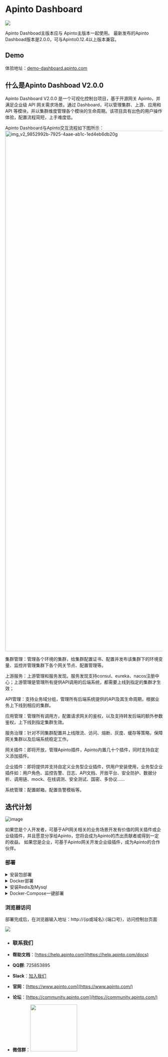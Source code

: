 # Apinto Dashboard


![](http://data.eolinker.com/course/eaC48Js3400ffd03c21e36b3eea434dce22d7877a3194f6.png)

Apinto Dashboad主版本应与 Apinto主版本一起使用。
最新发布的Apinto Dashboad版本是2.0.0，可与Apinto0.12.4以上版本兼容。

## Demo 
体验地址：[demo-dashboard.apinto.com](https://demo-dashboard.apinto.com/)


## 什么是Apinto Dashboad V2.0.0

Apinto Dashboard V2.0.0 是一个可视化控制台项目，基于开源网关 Apinto，并满足企业级 API 网关需求场景。通过 Dashboard，可以管理集群、上游、应用和 API 等模块，并以集群维度管理各个模块的生命周期。该项目具有出色的用户操作体验，配置流程简短，上手难度低。

Apinto Dashboard与Apinto交互流程如下图所示：
<img width="1664" alt="img_v2_9852992b-7925-4aae-ab1c-1ed4eb6db20g" src="https://user-images.githubusercontent.com/18322454/226785132-9329b499-6d9c-4769-9bf0-4780606c62cf.png">


集群管理：管理各个环境的集群，给集群配置证书、配置并发布该集群下的环境变量、监控并管理集群下各个网关节点、配置管理等。

上游服务：上游管理和服务发现。服务发现支持consul、eureka、nacos注册中心；上游管理是管理所有提供API调用的后端系统，都需要上线到指定的集群才生效；

API管理：支持业务域分组，管理所有后端系统提供的API及其生命周期，根据业务上下线到相应的集群。

应用管理：管理所有调用方，配置请求网关的鉴权，以及支持转发后端的额外参数鉴权，上下线到指定集群生效。

服务治理：针对不同集群配置并上线限流、访问、熔断、灰度、缓存等策略，保障网关集群以及后端系统稳定工作。

网关插件：即将开放，管理Apinto插件，Apinto内置几十个插件，同时支持自定义添加插件。

企业插件：即将提供并支持自定义业务型企业插件，供用户安装使用，业务型企业插件如：用户角色、监控告警、日志、API文档、开放平台、安全防护、数据分析、调用链、mock、在线调测、安全测试、国密、多协议……

系统管理：配置邮箱，配置告警模板等。

## 迭代计划
![image](https://user-images.githubusercontent.com/18322454/226301033-c270f690-4c50-4841-b919-a2f2655d9ed7.png)

如果您是个人开发者，可基于API网关相关的业务场景开发有价值的网关插件或企业级插件，并且愿意分享给Apinto，您将会成为Apinto的杰出贡献者或得到一定的收益。
如果您是企业，可基于Apinto网关开发企业级插件，成为Apinto的合作伙伴。

### 部署

<details>
<summary>安装包部署</summary>
<br>
安装前，需要确保已经安装了Mysql 5.7.x或以上版本、Redis 5.0-6.2.7，并且Redis使用Cluster模式启动。若未安装，可参考下文的`安装Redis及Mysql`教程
<br>
<br>
1、下载最新版本`apinto-dashboard`

以`apinto-dashboard v2.0.1`版本示例

```
wget https://github.com/eolinker/apinto-dashboard/releases/download/v2.0.1/apserver_v2.0.1_linux_amd64.tar.gz
```

安装包支持Linux、Darwin系统，AMD64、ARM64架构，使用者可以按需到[Release页面](https://github.com/eolinker/apinto-dashboard/releases/tag)进行下载。

2、解压安装包，并进入对应目录

```
tar -zxvf apserver_v2.0.1_linux_amd64.tar.gz && cd apserver_v2.0.1
```

3、安装程序

```
./install.sh
```

执行过程中，我们可以选择安装的目录，若无需更改，输入`y`即可

![](http://data.eolinker.com/course/d6WQ1Kka72b01f32dd0fb930264706eed96a11631b197d7.png)

4、编辑配置文件`config.yml`

```
port: 服务监听的端口号
mysql:
  user_name: "数据库用户名"
  password: "数据库密码"
  ip: "数据库IP地址"
  port: 端口号
  db: "数据库DB"
error_log:
  dir: work/logs               # 日志放置目录, 仅支持绝对路径, 不填则默认为执行程序上一层目录的work/logs. 若填写的值不为绝对路径，则以上一层目录为相对路径的根目录，比如填写 work/test/logs， 则目录为可执行程序所在目录的 ../work/test/logs
  file_name: error.log         # 错误日志文件名
  log_level: warning            # 错误日志等级,可选:panic,fatal,error,warning,info,debug,trace 不填或者非法则为info
  log_expire: 7d                # 错误日志过期时间，默认单位为天，d|天，h|小时, 不合法配置默认为7d
  log_period: day               # 错误日志切割周期，仅支持day、hour
redis:
  user_name: "redis集群密码"
  password: "redis集群密码"
  addr:
   - 192.168.128.198:7201
   - 192.168.128.198:7202
```

示例配置

```
port: 18080
mysql:
  user_name: "root"
  password: "123456"
  ip: "127.0.0.1"
  port: 33306
  db: "apinto"
error_log:
  dir: work/logs               # 日志放置目录, 仅支持绝对路径, 不填则默认为执行程序上一层目录的work/logs. 若填写的值不为绝对路径，则以>上一层目录为相对路径的根目录，比如填写 work/test/logs， 则目录为可执行程序所在目录的 ../work/test/logs
  file_name: error.log         # 错误日志文件名
  log_level: warning            # 错误日志等级,可选:panic,fatal,error,warning,info,debug,trace 不填或者非法则为info
  log_expire: 7d                # 错误日志过期时间，默认单位为天，d|天，h|小时, 不合法配置默认为7d
  log_period: day               # 错误日志切割周期，仅支持day、hour
redis:
  user_name: ""
  password: "123456"
  addr:
   - 172.100.0.1:7201
   - 172.100.0.1:7202
```

5、启动控制台

```
./run.sh start
```
</details>

<details>
<summary>Docker部署</summary>
<br>
安装前，需要确保已经安装了Mysql 5.7.x或以上版本、Redis 5.0-6.2.7，并且Redis使用Cluster模式启动。若未安装，可参考下文的`安装Redis及Mysql`教程
<br>
<br>
1、安装`Apinto-Dashboard`

```shell
docker run -dt --name apinto-dashboard --restart=always \
-p 18080:8080 -v /var/log/apinto/apinto-dashboard/work:/apinto-dashboard/work \
--network=apinto --privileged=true \
-e MYSQL_USER_NAME=root -e MYSQL_IP=apinto_mysql \
-e MYSQL_PWD={MYSQL_PWD} -e MYSQL_PORT=3306 -e MYSQL_DB=apinto \
-e REDIS_ADDR=172.100.0.1:7201,172.100.0.1:7202,172.100.0.1:7203 \
-e REDIS_PWD={REDIS_PWD} eolinker/apinto-dashboard
```

上述配置中，使用 "{}" 包裹的均为变量，相关变量说明如下：

- MYSQL_PWD：Mysql数据库root用户的密码
- REDIS_PWD：Redis数据库密码

示例命令：

```shell
docker run -dt --name apinto-dashboard --restart=always \
-p 18080:8080 -v /var/log/apinto/apinto-dashboard/work:/apinto-dashboard/work \
--network=apinto --privileged=true \
-e MYSQL_USER_NAME=root -e MYSQL_IP=apinto_mysql \
-e MYSQL_PWD=123456 -e MYSQL_PORT=3306 -e MYSQL_DB=apinto \
-e REDIS_ADDR=172.100.0.1:7201,172.100.0.1:7202,172.100.0.1:7203 \
-e REDIS_PWD=123456 eolinker/apinto-dashboard
```

</details>
<details>
<summary>安装Redis及Mysql</summary>
<br>
1、新建docker网段

```shell
docker network create --driver bridge --subnet=172.100.0.0/24 --gateway=172.100.0.1 apinto
```

2、安装`Mysql`

```shell
docker run -dt --name apinto_mysql -p {PORT}:3306 \
-v /var/lib/apinto/mysql:/var/lib/mysql \
--network=apinto --privileged=true --restart=always \
-e MYSQL_ROOT_PASSWORD={PASSWORD} -e MYSQL_DATABASE=apinto \
mysql:5.7.21
```

上述命令中，使用`{}`包裹的为可修改变量，变量说明如下

* PORT：宿主机映射端口号
* PASSWORD：Mysql数据库root用户的密码

示例命令：

```shell
docker run -dt --name apinto_mysql -p 33306:3306 \
-v /var/lib/apinto/mysql:/var/lib/mysql \
--network=apinto --privileged=true \
-e MYSQL_ROOT_PASSWORD=123456 -e MYSQL_DATABASE=apinto \
mysql:5.7.21
```

3、安装`Redis`

```shell
docker run -dt --name redis_cluster --restart=always \
-v /var/lib/apinto/redis-cluster/data:/usr/local/cluster_redis/data \
-e REDIS_PWD={PASSWORD} -e HOST={HOST} -e PORT=7201 \
--net=host eolinker/cluster-redis:6.2.7
```

上述命令中，使用`{}`包裹的为可修改变量，变量说明如下

* PASSWORD：Redis数据库密码
* HOST：Redis广播IP，可设置宿主机的局域网IP/外网IP，建议此处设置宿主机的局域网IP。

查看宿主机IP方法如下：

```Shell
ip route
```

执行后得到下列IP列表，从下表可以看到，宿主机默认局域网`ip`是`172.18.31.253`

![](http://data.eolinker.com/course/RaGBZly2702d3bae33e4b66eed674ce65d0e4b0dbf27ab0.png)

示例命令：

```shell
docker run -dt --name redis_cluster --restart=always \
-v /var/lib/apinto/redis-cluster/data:/usr/local/cluster_redis/data \
-e REDIS_PWD=123456 -e HOST=172.18.31.253 -e PORT=7201 \
--net=host eolinker/cluster-redis:6.2.7
```
</details>
<details>
<summary>Docker-Compose一键部署</summary>
<br>
使用该方式部署，会将Mysql、Redis也一并安装启动。
<br>
<br>
1、编辑`docker-compose.yml`文件

```Shell
vi docker-compose.yml
```

2、修改文件配置

```Shell
version: '3'
services:
  mysql:
    image: mysql:5.7.21
    privileged: true
    restart: always
    container_name: apinto_mysql
    hostname: apinto_mysql
    ports:
      - "33306:3306"
    environment:
      - MYSQL_ROOT_PASSWORD={MYSQL_PWD}
      - MYSQL_DATABASE=apinto
    volumes:
      - /var/lib/apinto/mysql:/var/lib/mysql
    networks:
      - apinto
  apinto-dashboard:
    image: eolinker/apinto-dashboard
    container_name: apinto-dashboard
    privileged: true
    restart: always
    networks:
      - apinto
    ports:
      - "18080:8080"
    depends_on:
      - mysql
      - redis_cluster
    environment:
      - MYSQL_USER_NAME=root
      - MYSQL_PWD={MYSQL_PWD}
      - MYSQL_IP=apinto_mysql
      - MYSQL_PORT=3306                 #mysql端口
      - MYSQL_DB="apinto"
      - ERROR_DIR=/apinto-dashboard/work/logs  # 日志放置目录
      - ERROR_FILE_NAME=error.log          # 错误日志文件名
      - ERROR_LOG_LEVEL=info               # 错误日志等级,可选:panic,fatal,error,warning,info,debug,trace 不填或者非法则为info
      - ERROR_EXPIRE=7d                    # 错误日志过期时间，默认单位为天，d|天，h|小时, 不合法配置默认为7d
      - ERROR_PERIOD=day                  # 错误日志切割周期，仅支持day、hour
      - REDIS_ADDR=172.100.0.1:7201,172.100.0.1:7202,172.100.0.1:7203,172.100.0.1:7204,172.100.0.1:7205,172.100.0.1:7206 #Redis集群地址 多个用,隔开
      - REDIS_PWD={REDIS_PWD}                         # Redis密码
    volumes:
      - /var/log/apinto/apinto-dashboard/work:/apinto-dashboard/work   #挂载log到主机目录
  redis_cluster:
    container_name: redis_cluster
    image: eolinker/cluster-redis:6.2.7
    hostname: redis_cluster
    privileged: true
    restart: always
    environment:
      - REDIS_PWD={REDIS_PWD}
      - PORT=7201
      - HOST={HOST}
    volumes: 
      - /var/lib/apinto/redis-cluster/data:/usr/local/cluster_redis/data
    network_mode: host
networks:
  apinto:
    driver: bridge
    ipam:
      driver: default
      config:
        - subnet: 172.100.0.0/24
```

上述配置中，使用 "{}" 包裹的均为变量，相关变量说明如下：

- MYSQL_PWD：mysql数据库root用户初始化密码
- REDIS_PWD：redis密码
- HOST：Redis广播IP，可设置宿主机的局域网IP/外网IP，建议此处设置宿主机的局域网IP。

查看宿主机IP方法如下：

```Shell
ip route
```

执行后得到下列IP列表，从下表可以看到，宿主机默认局域网`ip`是`172.18.31.253`

![](http://data.eolinker.com/course/RaGBZly2702d3bae33e4b66eed674ce65d0e4b0dbf27ab0.png)

替换后配置示例如下：

```Shell
version: '3'
services:
  mysql:
    image: mysql:5.7.21
    privileged: true
    restart: always
    container_name: apinto_mysql
    hostname: apinto_mysql
    ports:
      - "33306:3306"
    environment:
      - MYSQL_ROOT_PASSWORD=123456
      - MYSQL_DATABASE=apinto
    volumes:
      - /var/lib/apinto/mysql:/var/lib/mysql
    networks:
      - apinto
  apinto-dashboard:
    image: eolinker/apinto-dashboard
    container_name: apinto-dashboard
    privileged: true
    restart: always
    networks:
      - apinto
    ports:
      - "18080:8080"
    depends_on:
      - mysql
      - redis_cluster
    environment:
      - MYSQL_USER_NAME=root
      - MYSQL_PWD=123456
      - MYSQL_IP=apinto_mysql
      - MYSQL_PORT=3306                 #mysql端口
      - MYSQL_DB="apinto"
      - ERROR_DIR=/apinto-dashboard/work/logs  # 日志放置目录
      - ERROR_FILE_NAME=error.log          # 错误日志文件名
      - ERROR_LOG_LEVEL=info               # 错误日志等级,可选:panic,fatal,error,warning,info,debug,trace 不填或者非法则为info
      - ERROR_EXPIRE=7d                    # 错误日志过期时间，默认单位为天，d|天，h|小时, 不合法配置默认为7d
      - ERROR_PERIOD=day                  # 错误日志切割周期，仅支持day、hour
      - REDIS_ADDR=172.100.0.1:7201,172.100.0.1:7202,172.100.0.1:7203,172.100.0.1:7204,172.100.0.1:7205,172.100.0.1:7206 #Redis集群地址 多个用,隔开
      - REDIS_PWD=123456                         # Redis密码
    volumes:
      - /var/log/apinto/apinto-dashboard/work:/apinto-dashboard/work   #挂载log到主机目录
  redis_cluster:
    container_name: redis_cluster
    image: eolinker/cluster-redis:6.2.7
    hostname: redis_cluster
    privileged: true
    restart: always
    environment:
      - REDIS_PWD=123456
      - PORT=7201
      - HOST=172.18.31.253
    volumes: 
      - /var/lib/apinto/redis-cluster/data:/usr/local/cluster_redis/data
    network_mode: host
networks:
  apinto:
    driver: bridge
    ipam:
      driver: default
      config:
        - subnet: 172.100.0.0/24
```

3、启动程序

在`docker-compose.yml`文件所在目录下执行下列命令，即可一键完成部署。

```Shell
docker-compose up -d
```

部署完成结果如下图

![](http://data.eolinker.com/course/gqrr8iz6b7b95319074a48041548c59f786a853804b9e6b.png)
</details>

### 浏览器访问

部署完成后，在浏览器输入地址：http://{ip或域名}:{端口号}，访问控制台页面

![](http://data.eolinker.com/course/cvYVZfEe75da267b31d873df0fdb7bf00e14f63b41bed9d.png)

- ### **联系我们**


* **帮助文档**：[https://help.apinto.com](https://help.apinto.com/docs)

- **QQ群**: 725853895

- **Slack**：[加入我们](https://join.slack.com/t/slack-zer6755/shared_invite/zt-u7wzqp1u-aNA0XK9Bdb3kOpN03jRmYQ)

- **官网**：[https://www.apinto.com](https://www.apinto.com/)
- **论坛**：[https://community.apinto.com](https://community.apinto.com/)
- **微信群**：<img src="https://user-images.githubusercontent.com/25589530/149860447-5879437b-3cda-4833-aee3-69a2e538e85d.png" style="width:150px" />


